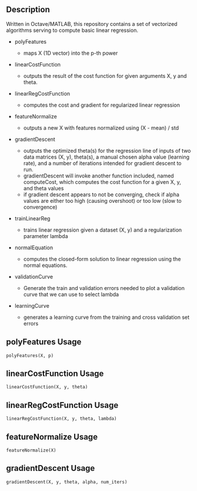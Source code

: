 ## Description
Written in Octave/MATLAB, this repository contains a set of vectorized algorithms serving to compute basic linear regression. 

- polyFeatures
  - maps X (1D vector) into the p-th power

- linearCostFunction
  - outputs the result of the cost function for given arguments X, y and theta.
  
- linearRegCostFunction
  - computes the cost and gradient for regularized linear regression
  
- featureNormalize
  - outputs a new X with features normalized using (X - mean) / std
  
- gradientDescent
  - outputs the optimized theta(s) for the regression line of inputs of two data matrices (X, y), theta(s), a manual chosen alpha value (learning rate), and a number of iterations intended for gradient descent to run.
  - gradientDescent will invoke another function included, named computeCost, which computes the cost function for a given X, y, and theta values
  - if gradient descent appears to not be converging, check if alpha values are either too high (causing overshoot) or too low (slow to convergence)
  
- trainLinearReg
  - trains linear regression given a dataset (X, y) and a regularization parameter lambda
  
- normalEquation
  - computes the closed-form solution to linear regression using the normal equations.
  
- validationCurve
  - Generate the train and validation errors needed to plot a validation curve that we can use to select lambda

- learningCurve
  - generates a learning curve from the training and cross validation set errors 

## polyFeatures Usage
```
polyFeatures(X, p)
```
## linearCostFunction Usage
```
linearCostFunction(X, y, theta)
```
## linearRegCostFunction Usage
```
linearRegCostFunction(X, y, theta, lambda)
```
## featureNormalize Usage
```
featureNormalize(X)
```
## gradientDescent Usage
```
gradientDescent(X, y, theta, alpha, num_iters)
```
